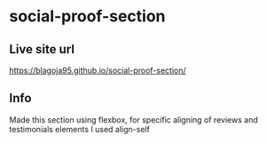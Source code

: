 # social-proof-section

## Live site url
https://blagoja95.github.io/social-proof-section/

## Info
Made this section using flexbox,
for specific aligning of reviews and testimonials  elements I used align-self
